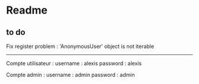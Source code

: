 # Readme
## to do

Fix register problem : 'AnonymousUser' object is not iterable

---

Compte utilisateur : 
username : alexis
password : alexis

Compte admin :
username : admin
password : admin